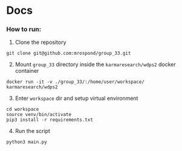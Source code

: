 # Docs

### How to run:

1. Clone the repository
```
git clone git@github.com:mrospond/group_33.git
```

2. Mount `group_33` directory inside the `karmaresearch/wdps2` docker container
```
docker run -it -v ./group_33/:/home/user/workspace/ karmaresearch/wdps2
```

3. Enter `workspace` dir and setup virtual environment
```
cd workspace
source venv/bin/activate
pip3 install -r requirements.txt
```

4. Run the script
```
python3 main.py
```
